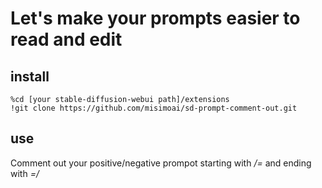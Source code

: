 # Let's make your prompts easier to read and edit
## install
```
%cd [your stable-diffusion-webui path]/extensions
!git clone https://github.com/misimoai/sd-prompt-comment-out.git
```
## use
Comment out your positive/negative prompot starting with */=* and ending with *=/*
